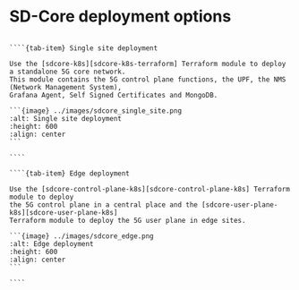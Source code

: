 # SD-Core deployment options

`````{tab-set}
    
````{tab-item} Single site deployment

Use the [sdcore-k8s][sdcore-k8s-terraform] Terraform module to deploy a standalone 5G core network.
This module contains the 5G control plane functions, the UPF, the NMS (Network Management System), 
Grafana Agent, Self Signed Certificates and MongoDB.

```{image} ../images/sdcore_single_site.png
:alt: Single site deployment
:height: 600
:align: center
```

````

````{tab-item} Edge deployment

Use the [sdcore-control-plane-k8s][sdcore-control-plane-k8s] Terraform module to deploy 
the 5G control plane in a central place and the [sdcore-user-plane-k8s][sdcore-user-plane-k8s] 
Terraform module to deploy the 5G user plane in edge sites.

```{image} ../images/sdcore_edge.png
:alt: Edge deployment
:height: 600
:align: center
```

````

`````

[sdcore-k8s-terraform]: https://github.com/canonical/terraform-juju-sdcore/tree/main/modules/sdcore-k8s
[sdcore-control-plane-k8s]: https://github.com/canonical/terraform-juju-sdcore/tree/main/modules/sdcore-control-plane-k8s

